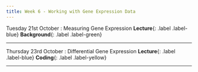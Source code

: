 ```yaml
---
title: Week 6 - Working with Gene Expression Data
---
```


Tuesday 21st October
: Measuring Gene Expression **Lecture**{: .label .label-blue} **Background**{: .label .label-green}
<!-- : [Slides]() &#183; [Video]() -->

---

Thursday 23rd October
: Differential Gene Expression **Lecture**{: .label .label-blue} **Coding**{: .label .label-yellow}
<!-- : [Slides]() &#183; [Video]() -->
<!-- : [Notebook]() &#183; [Notebook]() -->

---
